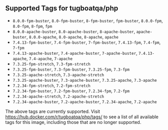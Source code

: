 ## Supported Tags for tugboatqa/php

* `8.0.0-fpm-buster`, `8.0-fpm-buster`, `8-fpm-buster`, `fpm-buster`, `8.0.0-fpm`, `8.0-fpm`, `8-fpm`, `fpm`
* `8.0.0-apache-buster`, `8.0-apache-buster`, `8-apache-buster`, `apache-buster`, `8.0.0-apache`, `8.0-apache`, `8-apache`, `apache`
* `7.4.13-fpm-buster`, `7.4-fpm-buster`, `7-fpm-buster`, `7.4.13-fpm`, `7.4-fpm`, `7-fpm`
* `7.4.13-apache-buster`, `7.4-apache-buster`, `7-apache-buster`, `7.4.13-apache`, `7.4-apache`, `7-apache`
* `7.3.25-fpm-stretch`, `7.3-fpm-stretch`
* `7.3.25-fpm-buster`, `7.3-fpm-buster`, `7.3.25-fpm`, `7.3-fpm`
* `7.3.25-apache-stretch`, `7.3-apache-stretch`
* `7.3.25-apache-buster`, `7.3-apache-buster`, `7.3.25-apache`, `7.3-apache`
* `7.2.34-fpm-stretch`, `7.2-fpm-stretch`
* `7.2.34-fpm-buster`, `7.2-fpm-buster`, `7.2.34-fpm`, `7.2-fpm`
* `7.2.34-apache-stretch`, `7.2-apache-stretch`
* `7.2.34-apache-buster`, `7.2-apache-buster`, `7.2.34-apache`, `7.2-apache`

The above tags are currently supported. Visit https://hub.docker.com/r/tugboatqa/php/tags/ to see a list of all available tags for this image, including those that are no longer supported.
